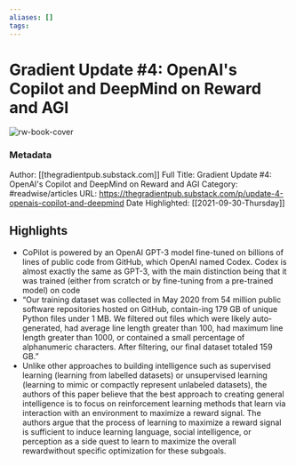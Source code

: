 ```yaml
---
aliases: []
tags:
---
```

# Gradient Update #4: OpenAI's Copilot and DeepMind on Reward and AGI

![rw-book-cover](https://readwise-assets.s3.amazonaws.com/static/images/article2.74d541386bbf.png)
### Metadata
Author: [[thegradientpub.substack.com]]
Full Title: Gradient Update #4: OpenAI's Copilot and DeepMind on Reward and AGI
Category: #readwise/articles
URL: https://thegradientpub.substack.com/p/update-4-openais-copilot-and-deepmind
Date Highlighted: [[2021-09-30-Thursday]]

## Highlights
- CoPilot is powered by an OpenAI GPT-3 model fine-tuned on billions of lines of public code from GitHub, which OpenAI named Codex. Codex is almost exactly the same as GPT-3, with the main distinction being that it was trained (either from scratch or by fine-tuning from a pre-trained model) on code
- “Our training dataset was collected in May 2020 from 54 million public software repositories hosted on GitHub, contain-ing 179 GB of unique Python files under 1 MB. We filtered out files which were likely auto-generated, had average line length greater than 100, had maximum line length greater than 1000, or contained a small percentage of alphanumeric characters. After filtering, our final dataset totaled 159 GB.”
- Unlike other approaches to building intelligence such as supervised learning (learning from labelled datasets) or unsupervised learning (learning to mimic or compactly represent unlabeled datasets), the authors of this paper believe that the best approach to creating general intelligence is to focus on reinforcement learning methods that learn via interaction with an environment to maximize a reward signal. The authors argue that the process of learning to maximize a reward signal is sufficient to induce learning language, social intelligence, or perception as a side quest to learn to maximize the overall rewardwithout specific optimization for these subgoals.
